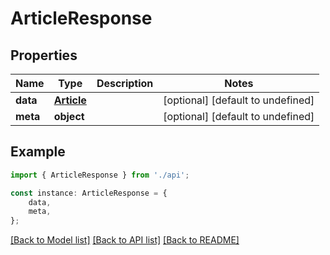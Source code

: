 # ArticleResponse


## Properties

Name | Type | Description | Notes
------------ | ------------- | ------------- | -------------
**data** | [**Article**](Article.md) |  | [optional] [default to undefined]
**meta** | **object** |  | [optional] [default to undefined]

## Example

```typescript
import { ArticleResponse } from './api';

const instance: ArticleResponse = {
    data,
    meta,
};
```

[[Back to Model list]](../README.md#documentation-for-models) [[Back to API list]](../README.md#documentation-for-api-endpoints) [[Back to README]](../README.md)

